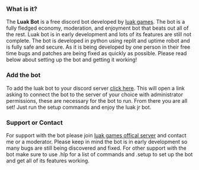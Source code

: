 ### What is it?

The **Luak Bot** is a free discord bot developed by [luak games](https://www.luakgames.com/). The bot is a fully fledged economy, moderation, and enjoyment bot that beats out all of the rest. Luak bot is in early development and lots of its features are still not complete. The bot is developed in python using replit and uptime robot and is fully safe and secure. As it is being developed by one person in their free time bugs and patches are being fixed as quickly as possible. Please read below about setting up the bot and getting it working!


### Add the bot

To add the luak bot to your discord server [click here](https://discord.com/oauth2/authorize?client_id=830185261898924092&permissions=8&scope=bot). This will open a link asking to connect the bot to the server of your choice with administrator permissions, these are necessary for the bot to run. From there you are all set! Just run the setup commands and enjoy the luak jr bot.


### Support or Contact

For support with the bot please join [luak games offical server](https://discord.com/invite/CgHutVyMnm) and contact me or a moderator. Please keep in mind the bot is in early development so many bugs are still being discovered and fixed. For other support with the bot make sure to use .hlp for a list of commands and .setup to set up the bot and get all of its features working.
